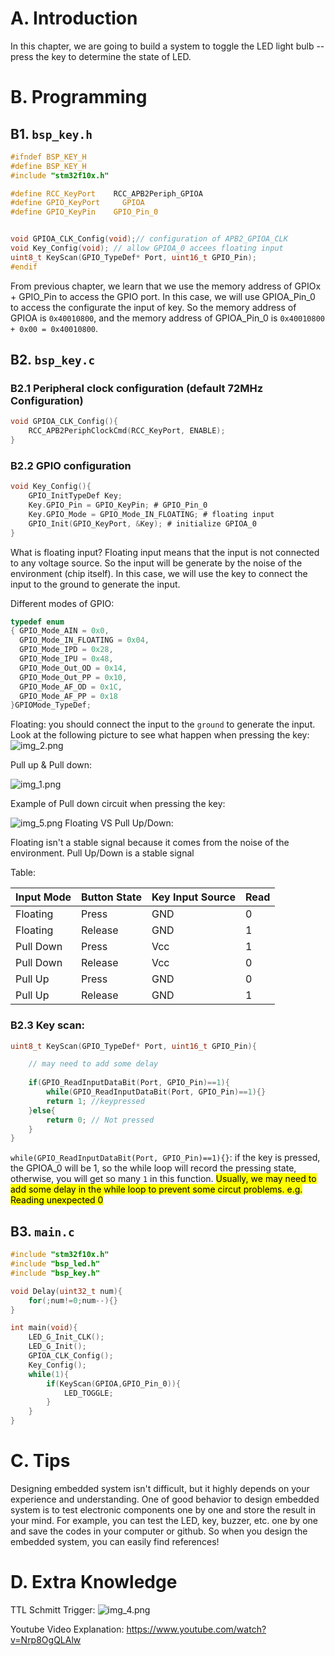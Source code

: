 # A. Introduction

In this chapter, we are going to build a system to toggle the LED light bulb -- press the key to determine the state of
LED.

# B. Programming

## B1. `bsp_key.h`

```c
#ifndef BSP_KEY_H
#define BSP_KEY_H
#include "stm32f10x.h"

#define RCC_KeyPort	   RCC_APB2Periph_GPIOA
#define GPIO_KeyPort	 GPIOA
#define GPIO_KeyPin	   GPIO_Pin_0


void GPIOA_CLK_Config(void);// configuration of APB2_GPIOA_CLK
void Key_Config(void); // allow GPIOA_0 accees floating input
uint8_t KeyScan(GPIO_TypeDef* Port, uint16_t GPIO_Pin);
#endif
```

From previous chapter, we learn that we use the memory address of GPIOx + GPIO_Pin to access the GPIO port. In this
case, we will use GPIOA_Pin_0 to access the configurate the input of key. So the memory address of GPIOA is
`0x40010800`, and the memory address of GPIOA_Pin_0 is `0x40010800 + 0x00 = 0x40010800`.

## B2. `bsp_key.c`

### B2.1 Peripheral clock configuration (default 72MHz Configuration)

```c
void GPIOA_CLK_Config(){
	RCC_APB2PeriphClockCmd(RCC_KeyPort, ENABLE);
}
```

### B2.2 GPIO configuration

```c
void Key_Config(){
	GPIO_InitTypeDef Key;
	Key.GPIO_Pin = GPIO_KeyPin; # GPIO_Pin_0
	Key.GPIO_Mode = GPIO_Mode_IN_FLOATING; # floating input
	GPIO_Init(GPIO_KeyPort, &Key); # initialize GPIOA_0
}
```

What is floating input? Floating input means that the input is not connected to any voltage source. So the input will be
generate by the noise of the environment (chip itself). In this case, we will use the key to connect the input to the
ground to generate the input.

Different modes of GPIO:

```c
typedef enum
{ GPIO_Mode_AIN = 0x0,
  GPIO_Mode_IN_FLOATING = 0x04,
  GPIO_Mode_IPD = 0x28,
  GPIO_Mode_IPU = 0x48,
  GPIO_Mode_Out_OD = 0x14,
  GPIO_Mode_Out_PP = 0x10,
  GPIO_Mode_AF_OD = 0x1C,
  GPIO_Mode_AF_PP = 0x18
}GPIOMode_TypeDef;
```

Floating:
you should connect the input to the `ground` to generate the input. Look at the following picture to see what happen
when pressing the key:
![img_2.png](img_2.png)

Pull up & Pull down:

![img_1.png](img_1.png)

Example of Pull down circuit when pressing the key:

![img_5.png](img_5.png)
Floating VS Pull Up/Down:

Floating isn't a stable signal because it comes from the noise of the environment. Pull Up/Down is a stable signal

Table:

| Input Mode | Button State | Key Input Source | Read |
|------------|--------------|------------------|------|
| Floating   | Press        | GND              | 0    |
| Floating   | Release      | GND              | 1    |
| Pull Down  | Press        | Vcc              | 1    |
| Pull Down  | Release      | Vcc              | 0    |
| Pull Up    | Press        | GND              | 0    |
| Pull Up    | Release      | GND              | 1    |

### B2.3 Key scan:

```c
uint8_t KeyScan(GPIO_TypeDef* Port, uint16_t GPIO_Pin){

    // may need to add some delay
    
	if(GPIO_ReadInputDataBit(Port, GPIO_Pin)==1){
		while(GPIO_ReadInputDataBit(Port, GPIO_Pin)==1){}
		return 1; //keypressed
	}else{
		return 0; // Not pressed
	}
}
```

`while(GPIO_ReadInputDataBit(Port, GPIO_Pin)==1){}`: if the key is pressed, the GPIOA_0 will be 1, so the while loop
will record the pressing state, otherwise, you will get so many `1` in this function. <mark>Usually, we may need to add
some delay in the while loop to prevent some circut problems. e.g. Reading unexpected 0</mark>

## B3. `main.c`

```c
#include "stm32f10x.h"
#include "bsp_led.h"
#include "bsp_key.h"

void Delay(uint32_t num){
	for(;num!=0;num--){}
}

int main(void){
	LED_G_Init_CLK();
	LED_G_Init();
	GPIOA_CLK_Config();
	Key_Config();
	while(1){
		if(KeyScan(GPIOA,GPIO_Pin_0)){
			LED_TOGGLE;
		}
	}
}
```

# C. Tips

Designing embedded system isn't difficult, but it highly depends on your experience and understanding. One of good
behavior to design embedded system is to test electronic components one by one and store the result in your mind. For
example, you can test the LED, key, buzzer, etc. one by one and save the codes in your computer or github. So when you
design the embedded system, you can easily find references!

# D. Extra Knowledge

TTL Schmitt Trigger:
![img_4.png](img_4.png)

Youtube Video Explanation: https://www.youtube.com/watch?v=Nrp8OgQLAlw


